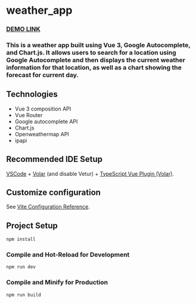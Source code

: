 # weather_app

### [DEMO LINK](https://nazarmatsevych.github.io/simple-weather-app/)

### This is a weather app built using Vue 3, Google Autocomplete, and Chart.js. It allows users to search for a location using Google Autocomplete and then displays the current weather information for that location, as well as a chart showing the forecast for current day.

## Technologies

* Vue 3 composition API
* Vue Router
* Google autocomplete API
* Chart.js
* Openweathermap API
* ipapi


## Recommended IDE Setup

[VSCode](https://code.visualstudio.com/) + [Volar](https://marketplace.visualstudio.com/items?itemName=Vue.volar) (and disable Vetur) + [TypeScript Vue Plugin (Volar)](https://marketplace.visualstudio.com/items?itemName=Vue.vscode-typescript-vue-plugin).

## Customize configuration

See [Vite Configuration Reference](https://vitejs.dev/config/).

## Project Setup

```sh
npm install
```

### Compile and Hot-Reload for Development

```sh
npm run dev
```

### Compile and Minify for Production

```sh
npm run build
```
